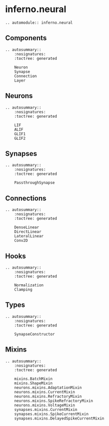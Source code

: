 # inferno.neural

```{eval-rst}
.. automodule:: inferno.neural
```

## Components
```{eval-rst}
.. autosummary::
    :nosignatures:
    :toctree: generated

    Neuron
    Synapse
    Connection
    Layer
```

## Neurons
```{eval-rst}
.. autosummary::
    :nosignatures:
    :toctree: generated

    LIF
    ALIF
    GLIF1
    GLIF2
```

## Synapses
```{eval-rst}
.. autosummary::
    :nosignatures:
    :toctree: generated

    PassthroughSynapse
```

## Connections
```{eval-rst}
.. autosummary::
    :nosignatures:
    :toctree: generated

    DenseLinear
    DirectLinear
    LateralLinear
    Conv2D
```

## Hooks
```{eval-rst}
.. autosummary::
    :nosignatures:
    :toctree: generated

    Normalization
    Clamping
```

## Types
```{eval-rst}
.. autosummary::
    :nosignatures:
    :toctree: generated

    SynapseConstructor
```

## Mixins
```{eval-rst}
.. autosummary::
    :nosignatures:
    :toctree: generated

    mixins.BatchMixin
    mixins.ShapeMixin
    neurons.mixins.AdaptationMixin
    neurons.mixins.CurrentMixin
    neurons.mixins.RefractoryMixin
    neurons.mixins.SpikeRefractoryMixin
    neurons.mixins.VoltageMixin
    synapses.mixins.CurrentMixin
    synapses.mixins.SpikeCurrentMixin
    synapses.mixins.DelayedSpikeCurrentMixin
```